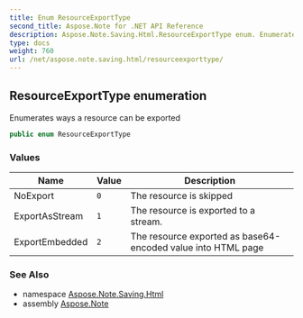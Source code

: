 ```yaml
---
title: Enum ResourceExportType
second_title: Aspose.Note for .NET API Reference
description: Aspose.Note.Saving.Html.ResourceExportType enum. Enumerates ways a resource can be exported
type: docs
weight: 760
url: /net/aspose.note.saving.html/resourceexporttype/
---
```

## ResourceExportType enumeration

Enumerates ways a resource can be exported

```csharp
public enum ResourceExportType
```

### Values

| Name | Value | Description |
| --- | --- | --- |
| NoExport | `0` | The resource is skipped |
| ExportAsStream | `1` | The resource is exported to a stream. |
| ExportEmbedded | `2` | The resource exported as base64-encoded value into HTML page |

### See Also

* namespace [Aspose.Note.Saving.Html](../../aspose.note.saving.html/)
* assembly [Aspose.Note](../../)


